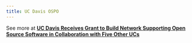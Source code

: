 ```yaml
---
title: UC Davis OSPO
---
```


See more at [**UC Davis Receives Grant to Build Network Supporting Open Source Software in Collaboration with Five Other UCs**](https://library.ucdavis.edu/news/uc-davis-receives-grant-to-build-network-supporting-open-source-software-in-collaboration-with-five-other-ucs/)

